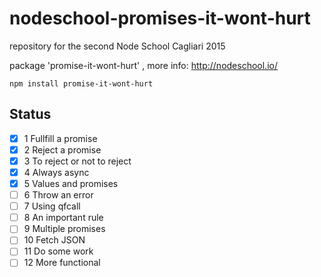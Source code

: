 # nodeschool-promises-it-wont-hurt
repository for the second Node School Cagliari 2015

package 'promise-it-wont-hurt' , more info: http://nodeschool.io/

```
npm install promise-it-wont-hurt
```

## Status
- [x] 1 Fullfill a promise
- [x] 2 Reject a promise
- [x] 3 To reject or not to reject
- [x] 4 Always async
- [x] 5 Values and promises
- [ ] 6 Throw an error
- [ ] 7 Using qfcall
- [ ] 8 An important rule
- [ ] 9 Multiple promises
- [ ] 10 Fetch JSON
- [ ] 11 Do some work
- [ ] 12 More functional